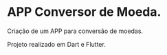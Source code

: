 # APP Conversor de Moeda.

Criação de um APP para conversão de moedas.

Projeto realizado em Dart e Flutter.
